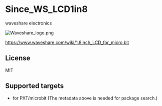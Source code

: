 # Since_WS_LCD1in8

waveshare electronics

![Waveshare_logo.png](Waveshare_logo.png.png)

https://www.waveshare.com/wiki/1.8inch_LCD_for_micro:bit

## License

MIT

## Supported targets

* for PXT/microbit
(The metadata above is needed for package search.)

